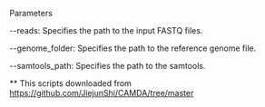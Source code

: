Parameters


--reads: Specifies the path to the input FASTQ files.


--genome_folder: Specifies the path to the reference genome file.


--samtools_path: Specifies the path to the samtools.



** This scripts downloaded from https://github.com/JiejunShi/CAMDA/tree/master
